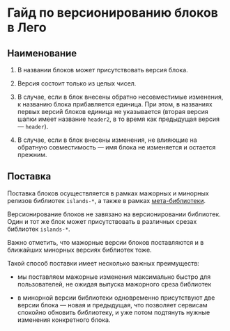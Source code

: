# Гайд по версионированию блоков в Лего

## Наименование

1. В названии блоков может присутствовать версия блока.

1. Версия состоит только из целых чисел.

1. В случае, если в блок внесены обратно несовместимые изменения,
к названию блока прибавляется единица. При этом, в названиях первых версий блоков единица
не указывается (вторая версия шапки имеет название `header2`, в то время как предыдущая версия — `header`).

1. В случае, если в блок внесены изменения, не влияющие на обратную
совместимость — имя блока не изменяется и остается прежним.

## Поставка

Поставка блоков осуществляется в рамках мажорных и минорных
релизов библиотек `islands-*`, а также в рамках [мета-библиотеки](https://lego.yandex-team.ru/libs/islands/).

Версионирование блоков не завязано на версионировании библиотек.
Один и тот же блок может присутствовать в различных срезах библиотек `islands-*`.

Важно отметить, что мажорные версии блоков поставляются и в ближайших минорных версиях библиотек тоже.

Такой способ поставки имеет несколько важных преимуществ:

  - мы поставляем мажорные изменения максимально быстро для пользователей,
  не ожидая выпуска мажорного среза библиотек

  - в минорной версии библиотеки одновременно присутствуют две версии блока — новая и предыдущая, что позволяет сервисам спокойно обновить библиотеку,
  и уже потом подтянуть нужные изменения конкретного блока.
